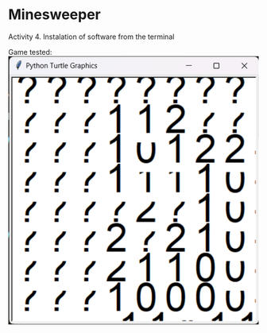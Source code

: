 # Minesweeper
Activity 4. Instalation of software from the terminal

Game tested:
![Minesweeper](GameTest.png)
